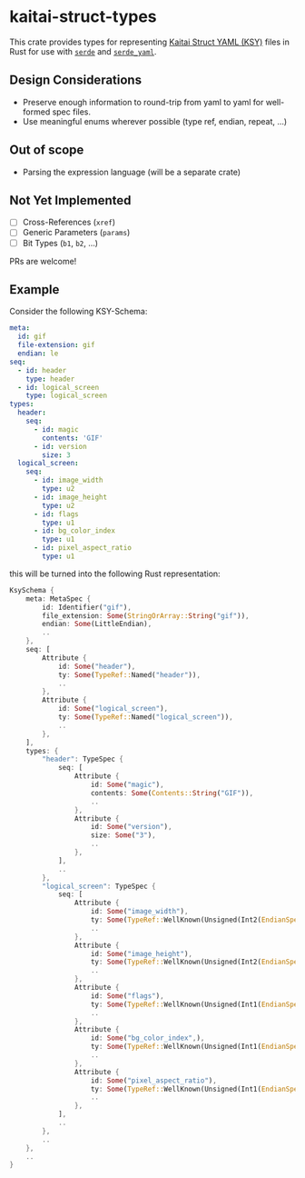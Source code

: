 # kaitai-struct-types

This crate provides types for representing [Kaitai Struct YAML (KSY)][KSY]
files in Rust for use with [`serde`] and [`serde_yaml`].

## Design Considerations

- Preserve enough information to round-trip from yaml to yaml for well-formed spec files.
- Use meaningful enums wherever possible (type ref, endian, repeat, ...)

## Out of scope

- Parsing the expression language (will be a separate crate)

## Not Yet Implemented

- [ ] Cross-References (`xref`)
- [ ] Generic Parameters (`params`)
- [ ] Bit Types (`b1`, `b2`, ...)

PRs are welcome!

## Example

Consider the following KSY-Schema:

```yaml
meta:
  id: gif
  file-extension: gif
  endian: le
seq:
  - id: header
    type: header
  - id: logical_screen
    type: logical_screen
types:
  header:
    seq:
      - id: magic
        contents: 'GIF'
      - id: version
        size: 3
  logical_screen:
    seq:
      - id: image_width
        type: u2
      - id: image_height
        type: u2
      - id: flags
        type: u1
      - id: bg_color_index
        type: u1
      - id: pixel_aspect_ratio
        type: u1
```

this will be turned into the following Rust representation:

```rs
KsySchema {
    meta: MetaSpec {
        id: Identifier("gif"),
        file_extension: Some(StringOrArray::String("gif")),
        endian: Some(LittleEndian),
        ..
    },
    seq: [
        Attribute {
            id: Some("header"),
            ty: Some(TypeRef::Named("header")),
            ..
        },
        Attribute {
            id: Some("logical_screen"),
            ty: Some(TypeRef::Named("logical_screen")),
            ..
        },
    ],
    types: {
        "header": TypeSpec {
            seq: [
                Attribute {
                    id: Some("magic"),
                    contents: Some(Contents::String("GIF")),
                    ..
                },
                Attribute {
                    id: Some("version"),
                    size: Some("3"),
                    ..
                },
            ],
            ..
        },
        "logical_screen": TypeSpec {
            seq: [
                Attribute {
                    id: Some("image_width"),
                    ty: Some(TypeRef::WellKnown(Unsigned(Int2(EndianSpec::Implicit)))),
                    ..
                },
                Attribute {
                    id: Some("image_height"),
                    ty: Some(TypeRef::WellKnown(Unsigned(Int2(EndianSpec::Implicit)))),
                    ..
                },
                Attribute {
                    id: Some("flags"),
                    ty: Some(TypeRef::WellKnown(Unsigned(Int1(EndianSpec::Implicit)))),
                    ..
                },
                Attribute {
                    id: Some("bg_color_index",),
                    ty: Some(TypeRef::WellKnown(Unsigned(Int1(EndianSpec::Implicit)))),
                    ..
                },
                Attribute {
                    id: Some("pixel_aspect_ratio"),
                    ty: Some(TypeRef::WellKnown(Unsigned(Int1(EndianSpec::Implicit)))),
                    ..
                },
            ],
            ..
        },
        ..
    },
    ..
}
```

[KSY]: https://doc.kaitai.io/ksy_diagram.html
[`serde`]: https://serde.rs
[`serde_yaml`]: https://crates.io/crates/serde_yaml